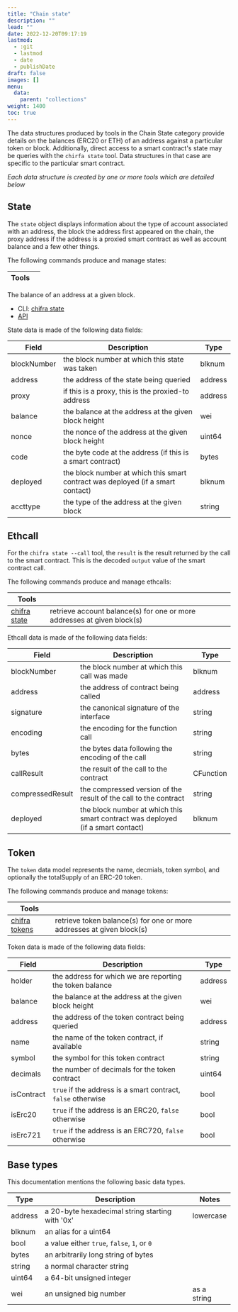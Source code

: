 ```yaml
---
title: "Chain state"
description: ""
lead: ""
date: 2022-12-20T09:17:19
lastmod:
  - :git
  - lastmod
  - date
  - publishDate
draft: false
images: []
menu:
  data:
    parent: "collections"
weight: 1400
toc: true
---
```


The data structures produced by tools in the Chain State category provide details on the balances (ERC20 or ETH) of an address against a particular token or block. Additionally, direct access to a smart contract's state may be queries with the `chirfa state` tool. Data structures in that case are specific to the particular smart contract.

_Each data structure is created by one or more tools which are detailed below_

## State

The `state` object displays information about the type of account associated with an address, the block the address first appeared on the chain, the proxy address if the address is a proxied smart contract as well as account balance and a few other things.

The following commands produce and manage states:

| Tools |     |
| ----- | --- |

The balance of an address at a given block.

* CLI: [chifra state](/docs/chifra/chainstate/#chifra-state)
* [API](/api#operation/chainstate-state)

State data is made of the following data fields:

| Field       | Description                                                                     | Type    |
| ----------- | ------------------------------------------------------------------------------- | ------- |
| blockNumber | the block number at which this state was taken                                  | blknum  |
| address     | the address of the state being queried                                          | address |
| proxy       | if this is a proxy, this is the proxied-to address                              | address |
| balance     | the balance at the address at the given block height                            | wei     |
| nonce       | the nonce of the address at the given block height                              | uint64  |
| code        | the byte code at the address (if this is a smart contract)                      | bytes   |
| deployed    | the block number at which this smart contract was deployed (if a smart contact) | blknum  |
| accttype    | the type of the address at the given block                                      | string  |


## Ethcall

For the `chifra state --call` tool, the `result` is the result returned by the call to the smart contract. This is the decoded `output` value of the smart contract call.

The following commands produce and manage ethcalls:

| Tools                                                 |                                                                         |
| ----------------------------------------------------- | ----------------------------------------------------------------------- |
| [chifra state](/docs/chifra/chainstate/#chifra-state) | retrieve account balance(s) for one or more addresses at given block(s) |

Ethcall data is made of the following data fields:

| Field            | Description                                                                     | Type      |
| ---------------- | ------------------------------------------------------------------------------- | --------- |
| blockNumber      | the block number at which this call was made                                    | blknum    |
| address          | the address of contract being called                                            | address   |
| signature        | the canonical signature of the interface                                        | string    |
| encoding         | the encoding for the function call                                              | string    |
| bytes            | the bytes data following the encoding of the call                               | string    |
| callResult       | the result of the call to the contract                                          | CFunction |
| compressedResult | the compressed version of the result of the call to the contract                | string    |
| deployed         | the block number at which this smart contract was deployed (if a smart contact) | blknum    |


## Token

The `token` data model represents the name, decmials, token symbol, and optionally the totalSupply of an ERC-20 token.

The following commands produce and manage tokens:

| Tools                                                   |                                                                       |
| ------------------------------------------------------- | --------------------------------------------------------------------- |
| [chifra tokens](/docs/chifra/chainstate/#chifra-tokens) | retrieve token balance(s) for one or more addresses at given block(s) |

Token data is made of the following data fields:

| Field      | Description                                                  | Type    |
| ---------- | ------------------------------------------------------------ | ------- |
| holder     | the address for which we are reporting the token balance     | address |
| balance    | the balance at the address at the given block height         | wei     |
| address    | the address of the token contract being queried              | address |
| name       | the name of the token contract, if available                 | string  |
| symbol     | the symbol for this token contract                           | string  |
| decimals   | the number of decimals for the token contract                | uint64  |
| isContract | `true` if the address is a smart contract, `false` otherwise | bool    |
| isErc20    | `true` if the address is an ERC20, `false` otherwise         | bool    |
| isErc721   | `true` if the address is an ERC720, `false` otherwise        | bool    |


## Base types

This documentation mentions the following basic data types.

| Type      | Description                                     | Notes          |
| --------- | ----------------------------------------------- | -------------- |
| address   | a 20-byte hexadecimal string starting with '0x' | lowercase      |
| blknum    | an alias for a uint64                           |                |
| bool      | a value either `true`, `false`, `1`, or `0`     |                |
| bytes     | an arbitrarily long string of bytes             |                |
| string    | a normal character string                       |                |
| uint64    | a 64-bit unsigned integer                       |                |
| wei       | an unsigned big number                          | as a string    |
